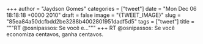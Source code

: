 
+++
author = "Jaydson Gomes"
categories = ["tweet"]
date = "Mon Dec 06 18:18:18 +0000 2010"
draft = false
image = "{TWEET_IMAGE}"
slug = "85ea84a50dcfbdd2be3288b4002801951dadf5d5"
tags = ["tweet"]
title = """RT @osnipassos: Se você e..."""
+++
RT @osnipassos: Se você economiza centavos, ganha centavos.
